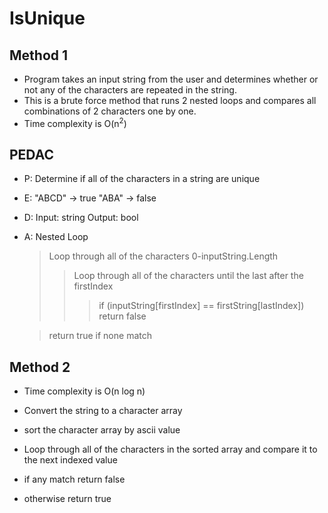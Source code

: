 # IsUnique

## Method 1

- Program takes an input string from the user and determines whether or not any of the characters are repeated in the string.
- This is a brute force method that runs 2 nested loops and compares all combinations of 2 characters one by one.
- Time complexity is O(n<sup>2</sup>)

## PEDAC

- P: Determine if all of the characters in a string are unique
- E: "ABCD" -> true
  "ABA" -> false
- D: Input: string
  Output: bool
- A: Nested Loop

  > Loop through all of the characters 0-inputString.Length
  >
  > > Loop through all of the characters until the last after the firstIndex
  > >
  > > > if (inputString[firstIndex] == firstString[lastIndex])
  > > > return false

  > return true if none match

## Method 2

- Time complexity is O(n log n)

- Convert the string to a character array
- sort the character array by ascii value
- Loop through all of the characters in the sorted array and compare it to the next indexed value
- if any match return false
- otherwise return true
